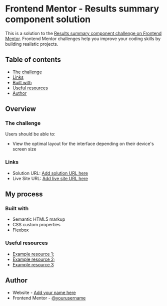 # Frontend Mentor - Results summary component solution

This is a solution to the [Results summary component challenge on Frontend Mentor](https://github.com/BarbareUgrekhelidze/Results-summary-component.git). Frontend Mentor challenges help you improve your coding skills by building realistic projects. 

## Table of contents

  - [The challenge](#the-challenge)
  - [Links](#links)
  - [Built with](#built-with)
  - [Useful resources](#useful-resources)
- [Author](#author)

## Overview

### The challenge

Users should be able to:

- View the optimal layout for the interface depending on their device's screen size

### Links

- Solution URL: [Add solution URL here](https://github.com/BarbareUgrekhelidze/Results-summary-component.git)
- Live Site URL: [Add live site URL here](https://BarbareUgrekhelidze.github.io/Results-summary-component/)

## My process

### Built with

- Semantic HTML5 markup
- CSS custom properties
- Flexbox

### Useful resources

- [Example resource 1](https://youtu.be/UB1O30fR-EE);
- [Example resource 2](https://youtu.be/yfoY53QXEnI);
- [Example resource 3](https://youtu.be/3YW65K6LcIA)

## Author

- Website - [Add your name here](https://BarbareUgrekhelidze.github.io/Results-summary-component/)
- Frontend Mentor - [@yourusername](https://www.frontendmentor.io/settings)
